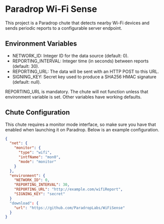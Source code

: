 Paradrop Wi-Fi Sense
====================

This project is a Paradrop chute that detects nearby Wi-Fi devices and sends
periodic reports to a configurable server endpoint.

Environment Variables
---------------------

* NETWORK_ID: Integer ID for the data source (default: 0).
* REPORTING_INTERVAL: Integer time (in seconds) between reports (default: 30).
* REPORTING_URL: The data will be sent with an HTTP POST to this URL.
* SIGNING_KEY: Secret key used to produce a SHA256 HMAC signature (default: null).

REPORTING_URL is mandatory.  The chute will not function unless that
environment variable is set.  Other variables have working defaults.

Chute Configuration
-------------------

This chute requires a monitor mode interface, so make sure you have that
enabled when launching it on Paradrop.  Below is an example configuration.

```json
{
  "net": {
    "monitor": {
      "type": "wifi",
      "intfName": "mon0",
      "mode": "monitor"
    }
  },
  "environment": {
    "NETWORK_ID": 0,
    "REPORTING_INTERVAL": 30,
    "REPORTING_URL": "http://example.com/wifiReport",
    "SIGNING_KEY": "secret"
  }
  "download": {
    "url": "https://github.com/ParadropLabs/WiFiSense"
  }
}
```
